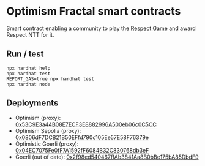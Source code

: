 # Optimism Fractal smart contracts
Smart contract enabling a community to play the [Respect Game](https://optimismfractal.com/details) and award Respect NTT for it.

## Run / test
```shell
npx hardhat help
npx hardhat test
REPORT_GAS=true npx hardhat test
npx hardhat node
```

## Deployments
* Optimism (proxy): [0x53C9E3a44B08E7ECF3E8882996A500eb06c0C5CC](https://optimistic.etherscan.io/address/0x53c9e3a44b08e7ecf3e8882996a500eb06c0c5cc)
* Optimism Sepolia (proxy): [0x0806dF7DCB21B50EFfd790c105Ee57E58F76379e](https://sepolia-optimism.etherscan.io/address/0x2f98ed540467ffab3841aa8b0bbe175ba85dbdf9)
* Optimistic Goerli (proxy): [0x04EC7075Fe0fF7A1592fF6084B32C830768db3eF](https://goerli-optimism.etherscan.io/address/0x04ec7075fe0ff7a1592ff6084b32c830768db3ef)
* Goerli (out of date): [0x2f98ed540467ffAb3841Aa8B0bBe175bA85DbdF9](https://goerli.etherscan.io/address/0x2f98ed540467ffab3841aa8b0bbe175ba85dbdf9#code)


